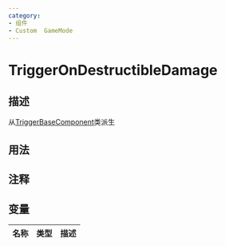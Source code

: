 ```yaml
---
category: 
- 组件
- Custom  GameMode
---
```

# TriggerOnDestructibleDamage
## 描述
从[TriggerBaseComponent](./TriggerBaseComponent.md)类派生
## 用法

## 注释

## 变量
| 名称 | 类型 | 描述 |
| ----------- | ----------- | ----------- |
